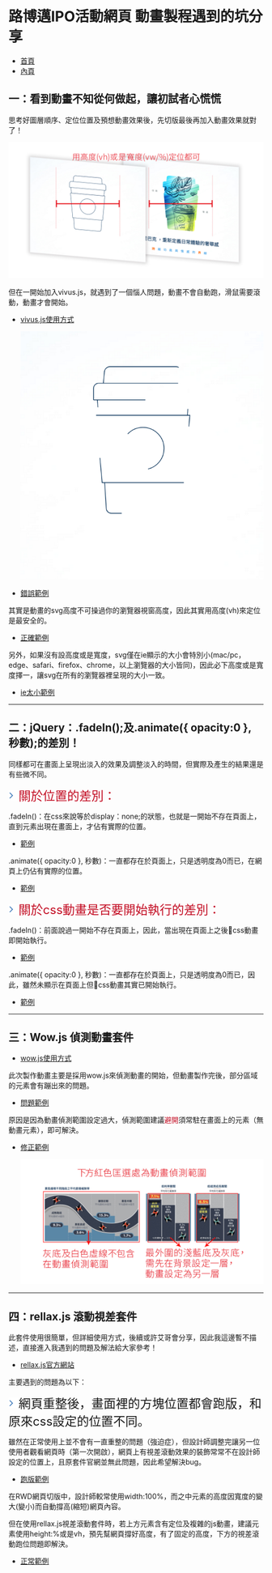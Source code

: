 # 路博邁IPO活動網頁 動畫製程遇到的坑分享
*  [首頁](http://demo.www.zhe.tw/Alice/IPOexperienceShare-master/src/ipo/index.html) 
*  [內頁](http://demo.www.zhe.tw/Alice/IPOexperienceShare-master/src/ipo/main.html) 

## 一：看到動畫不知從何做起，讓初試者心慌慌
思考好圖層順序、定位位置及預想動畫效果後，先切版最後再加入動畫效果就對了！

   ![printscreen](images/01.jpg)

但在一開始加入vivus.js，就遇到了一個惱人問題，動畫不會自動跑，滑鼠需要滾動，動畫才會開始。
*  [vivus.js使用方式](https://github.com/erichsupower/vivus.js-exercise) 

   ![printscreen](images/02.png)

*  [錯誤範例](http://demo.www.zhe.tw/Alice/IPOexperienceShare-master/src/vivus_error/) 

其實是動畫的svg高度不可操過你的瀏覽器視窗高度，因此其實用高度(vh)來定位是最安全的。

*  [正確範例](http://demo.www.zhe.tw/Alice/IPOexperienceShare-master/src/vivus_correct/) 

另外，如果沒有設高度或是寬度，svg僅在ie顯示的大小會特別小(mac/pc，edge、safari、firefox、chrome，以上瀏覽器的大小皆同)，因此必下高度或是寬度擇一，讓svg在所有的瀏覽器裡呈現的大小一致。

*  [ie太小範例](http://demo.www.zhe.tw/Alice/IPOexperienceShare-master/src/vivus_height/) 


* * *

 
## 二：jQuery：.fadeIn();及.animate({ opacity:0 }, 秒數);的差別！

同樣都可在畫面上呈現出淡入的效果及調整淡入的時間，但實際及產生的結果還是有些微不同。

<img src="images/item01.png" width="20px"/><font color=#c30d23 size=5>關於位置的差別：</font>


.fadeIn()：在css來說等於display：none;的狀態，也就是一開始不存在頁面上，直到元素出現在畫面上，才佔有實際的位置。
*  [範例](http://demo.www.zhe.tw/Alice/IPOexperienceShare-master/src/IPOfadeIn/) 
  
.animate({ opacity:0 }, 秒數)：一直都存在於頁面上，只是透明度為0而已，在網頁上仍佔有實際的位置。
*  [範例](http://demo.www.zhe.tw/Alice/nb/IPO/index.html)  

<img src="images/item01.png" width="20px"/><font color=#c30d23 size=5>關於css動畫是否要開始執行的差別：</font>

.fadeIn()：前面說過一開始不存在頁面上，因此，當出現在頁面上之後css動畫即開始執行。
*  [範例](http://demo.www.zhe.tw/Alice/IPOexperienceShare-master/src/IPOfadeIn/) 

.animate({ opacity:0 }, 秒數)：一直都存在於頁面上，只是透明度為0而已，因此，雖然未顯示在頁面上但css動畫其實已開始執行。
*  [範例](http://demo.www.zhe.tw/Alice/IPOexperienceShare-master/src/IPOtextOpacity/) 


* * *


## 三：Wow.js 偵測動畫套件

*  [wow.js使用方式](https://github.com/aliceyen/animateShare) 

此次製作動畫主要是採用wow.js來偵測動畫的開始，但動畫製作完後，部分區域的元素會有蹦出來的問題。

*  [問題範例](http://demo.www.zhe.tw/Alice/IPOexperienceShare-master/src/IPOpopOut/main.html) 

原因是因為動畫偵測範圍設定過大，偵測範圍建議<font color=#c30d23>避開</font>須常駐在畫面上的元素（無動畫元素），即可解決。

*  [修正範例](http://demo.www.zhe.tw/Alice/IPOexperienceShare-master/src/ipo/main.html) 

   ![printscreen](images/04.jpg)

* * *


## 四：rellax.js 滾動視差套件

此套件使用很簡單，但詳細使用方式，後續或許艾哥會分享，因此我這邊暫不描述，直接進入我遇到的問題及解法給大家參考！

*  [rellax.js官方網站](https://dixonandmoe.com/rellax/) 

主要遇到的問題為以下：

<img src="images/item01.png" width="20px"/><font  size=5>網頁重整後，畫面裡的方塊位置都會跑版，和原來css設定的位置不同。</font>

雖然在正常使用上並不會有一直重整的問題（強迫症），但設計師調整完讓另一位使用者觀看網頁時（第一次開啟），網頁上有視差滾動效果的裝飾常常不在設計師設定的位置上，且原套件官網並無此問題，因此希望解決bug。

*  [跑版範例](http://demo.www.zhe.tw/Alice/IPOexperienceShare-master/src/IPOrellax/main.html) 
  
在RWD網頁切版中，設計師較常使用width:100%，而之中元素的高度因寬度的變大(變小)而自動撐高(縮短)網頁內容。

但在使用rellax.js視差滾動套件時，若上方元素含有定位及複雜的js動畫，建議元素使用height:%或是vh，預先幫網頁撐好高度，有了固定的高度，下方的視差滾動跑位問題即解決。

*  [正常範例](http://demo.www.zhe.tw/Alice/IPOexperienceShare-master/src/ipo/main.html) 
